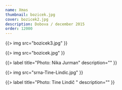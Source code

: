 ```yaml
---
name: Xmas
thumbnail: bozicek.jpg
cover: bozicek2.jpg
description: Dobova / december 2015
order: 12000
---
```


{{> img src="bozicek3.jpg" }}

{{> img src="bozicek.jpg" }}

{{> label title="Photo: Nika Jurman" description="" }}

{{> img src="srna-Tine-Lindic.jpg" }}

{{> label title="Photo: Tine Lindič " description="" }}


